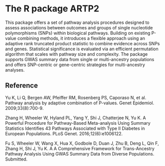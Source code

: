# The R package ARTP2
This package offers a set of pathway analysis procedures designed to assess associations between outcomes and groups of single nucleotide polymorphisms (SNPs) within biological pathways. Building on existing P-value combining methods, it introduces a flexible approach using an adaptive rank truncated product statistic to combine evidence across SNPs and genes. Statistical significance is evaluated via an efficient permutation algorithm that scales with pathway size and complexity. The package supports GWAS summary data from single or multi-ancestry populations and offers SNP-centric or gene-centric strategies for multi-ancestry analyses.

## Reference
 
Yu K, Li Q, Bergen AW, Pfeiffer RM, Rosenberg PS, Caporaso N, et al. Pathway analysis by adaptive combination of P-values. Genet Epidemiol. 2009;33(8):700-9.
 
Zhang H, Wheeler W, Hyland PL, Yang Y, Shi J, Chatterjee N, Yu K. A Powerful Procedure for Pathway-Based Meta-analysis Using Summary Statistics Identifies 43 Pathways Associated with Type II Diabetes in European Populations. PLoS Genet. 2016;12(6):e1006122.
 
Fu S, Wheeler W, Wang X, Hua X, Godbole D, Duan J, Zhu B, Deng L, Qin F, Zhang H, Shi J, Yu K. A A Comprehensive Framework for Trans-Ancestry Pathway Analysis Using  GWAS Summary Data from Diverse Populations. Submitted.
